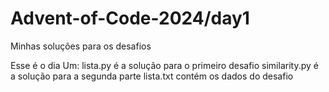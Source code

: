 # Advent-of-Code-2024/day1
Minhas soluções para os desafios

Esse é o dia Um:
  lista.py é a solução para o primeiro desafio
  similarity.py é a solução para a segunda parte
  lista.txt contém os dados do desafio

  
